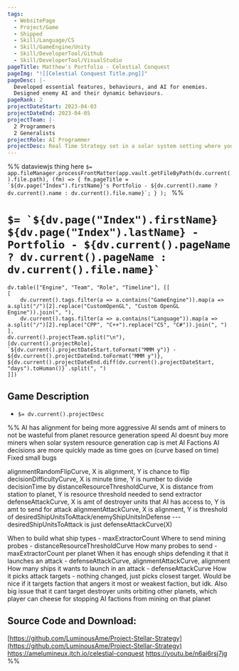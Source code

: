 ```yaml
---
tags:
  - WebsitePage
  - Project/Game
  - Shipped
  - Skill/Language/CS
  - Skill/GameEngine/Unity
  - Skill/DeveloperTool/Github
  - Skill/DeveloperTool/VisualStudio
pageTitle: Matthew's Portfolio - Celestial Conquest
pageImg: "![[Celestial Conquest Title.png]]"
pageDesc: |-
  Developed essential features, behaviours, and AI for enemies.
  Designed enemy AI and their dynamic behaviours.
pageRank: 2
projectDateStart: 2023-04-03
projectDateEnd: 2023-04-05
projectTeam: |-
  2 Programmers
  2 Generalists
projectRole: AI Programmer
projectDesc: Real Time Strategy set in a solar system setting where you destroy another space station with space ships, resources, and strategy.
---
```

%%
dataviewjs thing here
``$= app.fileManager.processFrontMatter(app.vault.getFileByPath(dv.current().file.path), (fm) => { fm.pageTitle = `${dv.page("Index").firstName}'s Portfolio - ${dv.current().name ? dv.current().name : dv.current().file.name}`; } ); ``
%%
# ``$= `${dv.page("Index").firstName} ${dv.page("Index").lastName} - Portfolio - ${dv.current().pageName ? dv.current().pageName : dv.current().file.name}` ``
```dataviewjs
dv.table(["Engine", "Team", "Role", "Timeline"], [[
[
	dv.current().tags.filter(a => a.contains("GameEngine")).map(a => a.split("/")[2].replace("CustomOpenGL", "Custom OpenGL Engine")).join(", "),
	dv.current().tags.filter(a => a.contains("Language")).map(a => a.split("/")[2].replace("CPP", "C++").replace("CS", "C#")).join(", ")
],
dv.current().projectTeam.split("\n"),
[dv.current().projectRole],
`${dv.current().projectDateStart.toFormat("MMM y")} - ${dv.current().projectDateEnd.toFormat("MMM y")}, ${dv.current().projectDateEnd.diff(dv.current().projectDateStart, "days").toHuman()}`.split(", ")
]])
```
## Game Description
* `$= dv.current().projectDesc`


%%
AI has alignment for being more aggressive
AI sends amt of miners to not be wasteful from planet resource generation speed
AI doesnt buy more miners when solar system resource generation cap is met
AI Factions
AI decisions are more quickly made as time goes on (curve based on time)
Fixed small bugs



alignmentRandomFlipCurve, X is alignment, Y is chance to flip decisionDifficultyCurve, X is minute time, Y is number to divide decisionTime by distanceResourceThresholdCurve, X is distance from station to planet, Y is resource threshold needed to send extractor defenseAttackCurve, X is amt of destroyer units that AI has access to, Y is amt to send for attack alignmentAttackCurve, X is alignment, Y is threshold of desiredShipUnitsToAttack/enemyShipUnitsInDefense --- desiredShipUnitsToAttack is just defenseAttackCurve(X)

When to build what ship types - maxExtractorCount Where to send mining probes - distanceResourceThresholdCurve How many probes to send - maxExtractorCount per planet When it has enough ships defending it that it launches an attack - defenseAttackCurve, alignmentAttackCurve, alignment How many ships it wants to launch in an attack - defenseAttackCurve How it picks attack targets - nothing changed, just picks closest target. Would be nice if it targets faction that angers it most or weakest faction, but idk. Also big issue that it cant target destroyer units orbiting other planets, which player can cheese for stopping AI factions from mining on that planet
## Source Code and Download:
[https://github.com/LuminousAme/Project-Stellar-Strategy](https://github.com/LuminousAme/Project-Stellar-Strategy)
https://amelumineux.itch.io/celestial-conquest
https://youtu.be/n6ai6rsj7jg
%%
